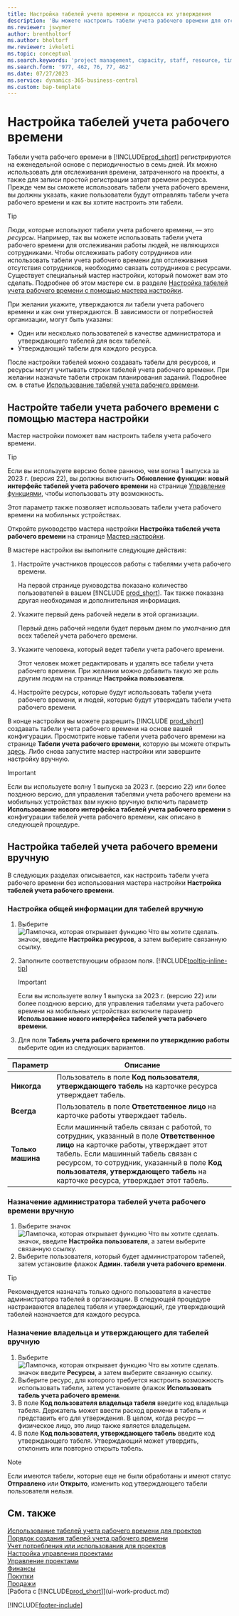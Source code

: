 ```yaml
---
title: Настройка табелей учета времени и процесса их утверждения
description: 'Вы можете настроить табели учета рабочего времени для отслеживания затраченного времени по задачам и проектам, что помогает при управлении проектами, комплектации штата и планировании производственной мощности.'
ms.reviewer: jswymer
author: brentholtorf
ms.author: bholtorf
mw.reviewer: ivkoleti
ms.topic: conceptual
ms.search.keywords: 'project management, capacity, staff, resource, time sheet'
ms.search.form: '977, 462, 76, 77, 462'
ms.date: 07/27/2023
ms.service: dynamics-365-business-central
ms.custom: bap-template
---
```

# Настройка табелей учета рабочего времени

Табели учета рабочего времени в [!INCLUDE[prod_short](includes/prod_short.md)] регистрируются на еженедельной основе с периодичностью в семь дней. Их можно использовать для отслеживания времени, затраченного на проекты, а также для записи простой регистрации затрат времени ресурса. Прежде чем вы сможете использовать табели учета рабочего времени, вы должны указать, какие пользователи будут отправлять табели учета рабочего времени и как вы хотите настроить эти табели.  

> [!TIP]
> Люди, которые используют табели учета рабочего времени, — это *ресурсы*. Например, так вы можете использовать табели учета рабочего времени для отслеживания работы людей, не являющихся сотрудниками. Чтобы отслеживать работу сотрудников или использовать табели учета рабочего времени для отслеживания отсутствия сотрудников, необходимо связать сотрудников с ресурсами. Существует специальный мастер настройки, который поможет вам это сделать. Подробнее об этом мастере см. в разделе [Настройка табелей учета рабочего времени с помощью мастера настройки](#set-up-time-sheets-with-the-assisted-setup-guide).  

При желании укажите, утверждаются ли табели учета рабочего времени и как они утверждаются. В зависимости от потребностей организации, могут быть указаны:

* Один или несколько пользователей в качестве администратора и утверждающего табелей для всех табелей.
* Утверждающий табели для каждого ресурса.

После настройки табелей можно создавать табели для ресурсов, и ресурсы могут учитывать строки табелей учета рабочего времени. При желании назначьте табели строкам планирования заданий. Подробнее см. в статье [Использование табелей учета рабочего времени](projects-how-use-time-sheets.md).  

## Настройте табели учета рабочего времени с помощью мастера настройки

Мастер настройки поможет вам настроить табеля учета рабочего времени.  

> [!TIP]
> Если вы используете версию более раннюю, чем волна 1 выпуска за 2023 г. (версия 22), вы должны включить **Обновление функции: новый интерфейс табелей учета рабочего времени** на странице [Управление функциями](https://businesscentral.dynamics.com/?page=2610), чтобы использовать эту возможность.
>
> Этот параметр также позволяет использовать табели учета рабочего времени на мобильных устройствах.

Откройте руководство мастера настройки **Настройка табелей учета рабочего времени** на странице [Мастер настройки](https://businesscentral.dynamics.com/?page=1801).

В мастере настройки вы выполните следующие действия:

1. Настройте участников процессов работы с табелями учета рабочего времени.

    На первой странице руководства показано количество пользователей в вашем [!INCLUDE [prod_short](includes/prod_short.md)]. Так также показана другая необходимая и дополнительная информация.  
2. Укажите первый день рабочей недели в этой организации.

    Первый день рабочей недели будет первым днем по умолчанию для всех табелей учета рабочего времени.
3. Укажите человека, который ведет табели учета рабочего времени.

    Этот человек может редактировать и удалять все табели учета рабочего времени. При желании можно добавить такую же роль другим людям на странице **Настройка пользователя**.
4. Настройте ресурсы, которые будут использовать табели учета рабочего времени, и людей, которые будут утверждать табели учета рабочего времени.

В конце настройки вы можете разрешить [!INCLUDE [prod_short](includes/prod_short.md)] создавать табели учета рабочего времени на основе вашей конфигурации. Просмотрите новые табели учета рабочего времени на странице **Табели учета рабочего времени**, которую вы можете открыть [здесь](https://businesscentral.dynamics.com/?page=951). Либо снова запустите мастер настройки или завершите настройку вручную.

> [!IMPORTANT]
> Если вы используете волну 1 выпуска за 2023 г. (версию 22) или более позднюю версию, для управления табелями учета рабочего времени на мобильных устройствах вам нужно вручную включить параметр **Использование нового интерфейса табелей учета рабочего времени** в конфигурации табелей учета рабочего времени, как описано в следующей процедуре.

## Настройка табелей учета рабочего времени вручную

В следующих разделах описывается, как настроить табели учета рабочего времени без использования мастера настройки **Настройка табелей учета рабочего времени**.  

### Настройка общей информации для табелей вручную

1. Выберите ![Лампочка, которая открывает функцию Что вы хотите сделать.](media/ui-search/search_small.png "Что вы хотите сделать") значок, введите **Настройка ресурсов**, а затем выберите связанную ссылку.  
1. Заполните соответствующим образом поля. [!INCLUDE[tooltip-inline-tip](includes/tooltip-inline-tip_md.md)]

   > [!IMPORTANT]
   > Если вы используете волну 1 выпуска за 2023 г. (версию 22) или более позднюю версию, для управления табелями учета рабочего времени на мобильных устройствах включите параметр **Использование нового интерфейса табелей учета рабочего времени**.
1. Для поля **Табель учета рабочего времени по утверждению работы** выберите один из следующих вариантов.

| Параметр | Описание |
| --- | --- |
| **Никогда** |Пользователь в поле **Код пользователя, утверждающего табель** на карточке ресурса утверждает табель. |
| **Всегда** |Пользователь в поле **Ответственное лицо** на карточке работы утверждает табель. |
| **Только машина** |Если машинный табель связан с работой, то сотрудник, указанный в поле **Ответственное лицо** на карточке работы, утверждает этот табель. Если машинный табель связан с ресурсом, то сотрудник, указанный в поле **Код пользователя, утверждающего табель** на карточке ресурса, утверждает этот табель. |

### Назначение администратора табелей учета рабочего времени вручную

1. Выберите значок ![Лампочка, которая открывает функцию Что вы хотите сделать.](media/ui-search/search_small.png "Что вы хотите сделать") значок, введите **Настройка пользователя**, а затем выберите связанную ссылку.  
3. Выберите пользователя, который будет администратором табелей, затем установите флажок **Админ. табеля учета рабочего времени**.  

> [!TIP]  
> Рекомендуется назначать только одного пользователя в качестве администратора табелей в организации. В следующей процедуре настраиваются владелец табеля и утверждающий, где утверждающий табелей назначается для каждого ресурса.  

### Назначение владельца и утверждающего для табелей вручную

1. Выберите ![Лампочка, которая открывает функцию Что вы хотите сделать.](media/ui-search/search_small.png "Что вы хотите сделать") значок введите **Ресурсы**, а затем выберите связанную ссылку.
2. Выберите ресурс, для которого требуется настроить возможность использовать табели, затем установите флажок **Использовать табель учета рабочего времени**.  
3. В поле **Код пользователя владельца табеля** введите код владельца табеля. Держатель может ввести расход времени в табель и представить его для утверждения. В целом, когда ресурс — физическое лицо, это лицо также является владельцем.  
4. В поле **Код пользователя, утверждающего табель** введите код утверждающего табеля. Утверждающий может утвердить, отклонить или повторно открыть табель.  

> [!NOTE]  
> Если имеются табели, которые еще не были обработаны и имеют статус **Отправлено** или **Открыто**, изменить код утверждающего табели пользователя нельзя.

## См. также

[Использование табелей учета рабочего времени для проектов](projects-how-use-time-sheets.md)  
[Порядок создания табелей учета рабочего времени](projects-how-use-time-sheets.md#to-create-time-sheets)  
[Учет потребления или использования для проектов](projects-how-record-job-usage.md)  
[Настройка управления проектами](projects-setup-projects.md)  
[Управление проектами](projects-manage-projects.md)  
[Финансы](finance.md)  
[Покупки](purchasing-manage-purchasing.md)  
[Продажи](sales-manage-sales.md)  
[Работа с [!INCLUDE[prod_short](includes/prod_short.md)]](ui-work-product.md)  

[!INCLUDE[footer-include](includes/footer-banner.md)]
